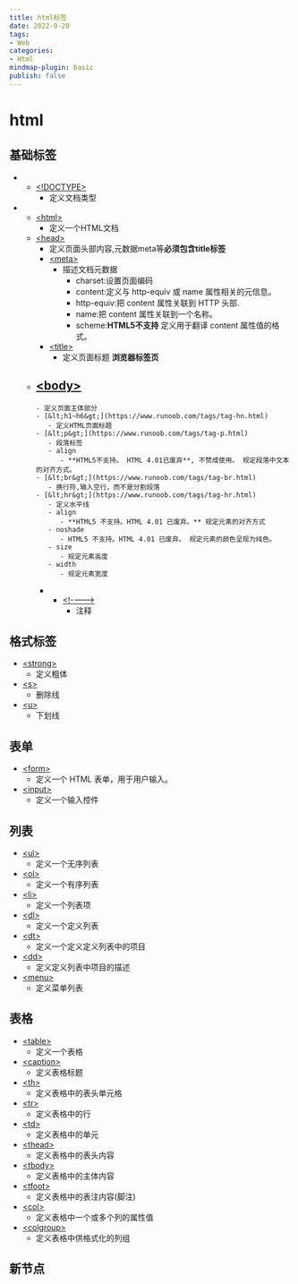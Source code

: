 ```yaml
---
title: html标签
date: 2022-9-20
tags:
- Web
categories:
- Html
mindmap-plugin: basic
publish: false
---
```


# html

## 基础标签
-
   - [&lt;!DOCTYPE&gt;](https://www.runoob.com/tags/tag-doctype.html)
      - 定义文档类型
-
   - [&lt;html&gt;](https://www.runoob.com/tags/tag-html.html)
      - 定义一个HTML文档
   - [&lt;head&gt;](https://www.runoob.com/tags/tag-head.html)
      - 定义页面头部内容,元数据meta等**必须包含title标签**
      - [&lt;meta&gt;](https://www.runoob.com/tags/tag-meta.html)
         - 描述文档元数据
            - charset:设置页面编码
            - content:定义与 http-equiv 或 name 属性相关的元信息。
            - http-equiv:把 content 属性关联到 HTTP 头部.
            - name:把 content 属性关联到一个名称。
            - scheme:**HTML5不支持** 定义用于翻译 content 属性值的格式。
      - [&lt;title&gt;](https://www.runoob.com/tags/tag-title.html)
         - 定义页面标题  **浏览器标签页**
   - [&lt;body&gt;](https://www.runoob.com/tags/tag-body.html)
      -
         - 定义页面主体部分
         - [&lt;h1~h6&gt;](https://www.runoob.com/tags/tag-hn.html)
            - 定义HTML页面标题
         - [&lt;p&gt;](https://www.runoob.com/tags/tag-p.html)
            - 段落标签
            - align
               - **HTML5不支持。 HTML 4.01已废弃**, 不赞成使用。 规定段落中文本的对齐方式。
         - [&lt;br&gt;](https://www.runoob.com/tags/tag-br.html)
            - 换行符,输入空行，而不是分割段落
         - [&lt;hr&gt;](https://www.runoob.com/tags/tag-hr.html)
            - 定义水平线
            - align
               - **HTML5 不支持。HTML 4.01 已废弃。** 规定元素的对齐方式
            - noshade
               - HTML5 不支持。HTML 4.01 已废弃。 规定元素的颜色呈现为纯色。
            - size
               - 规定元素高度
            - width
               - 规定元素宽度
      -
         - [&lt;!----&gt;](https://www.runoob.com/tags/tag-comment.html)
            - 注释

## 格式标签
- [&lt;strong&gt;](https://www.runoob.com/tags/tag-strong.html)
   - 定义粗体
- [&lt;s&gt;](https://www.runoob.com/tags/tag-s.html)
   - 删除线
- [&lt;u&gt;](https://www.runoob.com/tags/tag-u.html)
   - 下划线

## 表单
- [&lt;form&gt;](https://www.runoob.com/tags/tag-form.html)
   - 定义一个 HTML 表单，用于用户输入。
- [&lt;input&gt;](https://www.runoob.com/tags/tag-input.html)
   - 定义一个输入控件

## 列表
- [&lt;ul&gt;](https://www.runoob.com/tags/tag-ul.html)
   - 定义一个无序列表
- [&lt;ol&gt;](https://www.runoob.com/tags/tag-ol.html)
   - 定义一个有序列表
- [&lt;li&gt;](https://www.runoob.com/tags/tag-li.html)
   - 定义一个列表项
- [&lt;dl&gt;](https://www.runoob.com/tags/tag-dl.html)
   - 定义一个定义列表
- [&lt;dt&gt;](https://www.runoob.com/tags/tag-dt.html)
   - 定义一个定义定义列表中的项目
- [&lt;dd&gt;](https://www.runoob.com/tags/tag-dd.html)
   - 定义定义列表中项目的描述
- [&lt;menu&gt;](https://www.runoob.com/tags/tag-menu.html)
   - 定义菜单列表

## 表格
- [&lt;table&gt;](https://www.runoob.com/tags/tag-table.html)
   - 定义一个表格
- [&lt;caption&gt;](https://www.runoob.com/tags/tag-caption.html)
   - 定义表格标题
- [&lt;th&gt;](https://www.runoob.com/tags/tag-th.html)
   - 定义表格中的表头单元格
- [&lt;tr&gt;](https://www.runoob.com/tags/tag-tr.html)
   - 定义表格中的行
- [&lt;td&gt;](https://www.runoob.com/tags/tag-td.html)
   - 定义表格中的单元
- [&lt;thead&gt;](https://www.runoob.com/tags/tag-thead.html)
   - 定义表格中的表头内容
- [&lt;tbody&gt;](https://www.runoob.com/tags/tag-tbody.html)
   - 定义表格中的主体内容
- [&lt;tfoot&gt;](https://www.runoob.com/tags/tag-tfoot.html)
   - 定义表格中的表注内容(脚注)
- [&lt;col&gt;](https://www.runoob.com/tags/tag-col.html)
   - 定义表格中一个或多个列的属性值
- [&lt;colgroup&gt;](https://www.runoob.com/tags/tag-colgroup.html)
   - 定义表格中供格式化的列组

## 新节点
